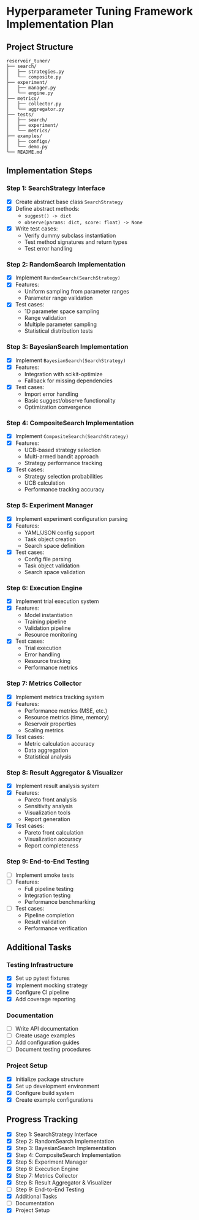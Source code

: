 # Hyperparameter Tuning Framework Implementation Plan

## Project Structure
```
reservoir_tuner/
├── search/
│   ├── strategies.py
│   └── composite.py
├── experiment/
│   ├── manager.py
│   └── engine.py
├── metrics/
│   ├── collector.py
│   └── aggregator.py
├── tests/
│   ├── search/
│   ├── experiment/
│   └── metrics/
├── examples/
│   ├── configs/
│   └── demo.py
└── README.md
```

## Implementation Steps

### Step 1: SearchStrategy Interface
- [x] Create abstract base class `SearchStrategy`
- [x] Define abstract methods:
  - `suggest() -> dict`
  - `observe(params: dict, score: float) -> None`
- [x] Write test cases:
  - Verify dummy subclass instantiation
  - Test method signatures and return types
  - Test error handling

### Step 2: RandomSearch Implementation
- [x] Implement `RandomSearch(SearchStrategy)`
- [x] Features:
  - Uniform sampling from parameter ranges
  - Parameter range validation
- [x] Test cases:
  - 1D parameter space sampling
  - Range validation
  - Multiple parameter sampling
  - Statistical distribution tests

### Step 3: BayesianSearch Implementation
- [x] Implement `BayesianSearch(SearchStrategy)`
- [x] Features:
  - Integration with scikit-optimize
  - Fallback for missing dependencies
- [x] Test cases:
  - Import error handling
  - Basic suggest/observe functionality
  - Optimization convergence

### Step 4: CompositeSearch Implementation
- [x] Implement `CompositeSearch(SearchStrategy)`
- [x] Features:
  - UCB-based strategy selection
  - Multi-armed bandit approach
  - Strategy performance tracking
- [x] Test cases:
  - Strategy selection probabilities
  - UCB calculation
  - Performance tracking accuracy

### Step 5: Experiment Manager
- [x] Implement experiment configuration parsing
- [x] Features:
  - YAML/JSON config support
  - Task object creation
  - Search space definition
- [x] Test cases:
  - Config file parsing
  - Task object validation
  - Search space validation

### Step 6: Execution Engine
- [x] Implement trial execution system
- [x] Features:
  - Model instantiation
  - Training pipeline
  - Validation pipeline
  - Resource monitoring
- [x] Test cases:
  - Trial execution
  - Error handling
  - Resource tracking
  - Performance metrics

### Step 7: Metrics Collector
- [x] Implement metrics tracking system
- [x] Features:
  - Performance metrics (MSE, etc.)
  - Resource metrics (time, memory)
  - Reservoir properties
  - Scaling metrics
- [x] Test cases:
  - Metric calculation accuracy
  - Data aggregation
  - Statistical analysis

### Step 8: Result Aggregator & Visualizer
- [x] Implement result analysis system
- [x] Features:
  - Pareto front analysis
  - Sensitivity analysis
  - Visualization tools
  - Report generation
- [x] Test cases:
  - Pareto front calculation
  - Visualization accuracy
  - Report completeness

### Step 9: End-to-End Testing
- [ ] Implement smoke tests
- [ ] Features:
  - Full pipeline testing
  - Integration testing
  - Performance benchmarking
- [ ] Test cases:
  - Pipeline completion
  - Result validation
  - Performance verification

## Additional Tasks

### Testing Infrastructure
- [x] Set up pytest fixtures
- [x] Implement mocking strategy
- [x] Configure CI pipeline
- [x] Add coverage reporting

### Documentation
- [ ] Write API documentation
- [ ] Create usage examples
- [ ] Add configuration guides
- [ ] Document testing procedures

### Project Setup
- [x] Initialize package structure
- [x] Set up development environment
- [x] Configure build system
- [x] Create example configurations

## Progress Tracking
- [x] Step 1: SearchStrategy Interface
- [x] Step 2: RandomSearch Implementation
- [x] Step 3: BayesianSearch Implementation
- [x] Step 4: CompositeSearch Implementation
- [x] Step 5: Experiment Manager
- [x] Step 6: Execution Engine
- [x] Step 7: Metrics Collector
- [x] Step 8: Result Aggregator & Visualizer
- [ ] Step 9: End-to-End Testing
- [x] Additional Tasks
- [ ] Documentation
- [x] Project Setup